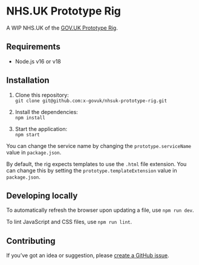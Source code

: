 # NHS.UK Prototype Rig

A WIP NHS.UK of the [GOV.UK Prototype Rig](https://x-govuk.github.io/govuk-prototype-rig/).

## Requirements

* Node.js v16 or v18

## Installation

1. Clone this repository:\
`git clone git@github.com:x-govuk/nhsuk-prototype-rig.git`

2. Install the dependencies:\
`npm install`

3. Start the application:\
`npm start`

You can change the service name by changing the `prototype.serviceName` value in `package.json`.

By default, the rig expects templates to use the `.html` file extension. You can change this by setting the `prototype.templateExtension` value in `package.json`.

## Developing locally

To automatically refresh the browser upon updating a file, use `npm run dev`.

To lint JavaScript and CSS files, use `npm run lint`.

## Contributing

If you’ve got an idea or suggestion, please [create a GitHub issue](https://github.com/x-govuk/nhsuk-prototype-rig/issues).
